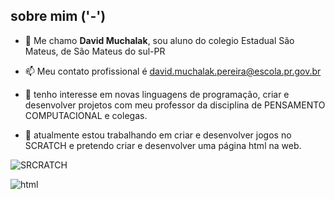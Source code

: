 ## sobre mim ('-') ##

- 👋 Me chamo **David Muchalak**, sou aluno do colegio Estadual São Mateus, de São Mateus do sul-PR

- 📫 Meu contato profissional é david.muchalak.pereira@escola.pr.gov.br

- 👀 tenho interesse em novas linguagens de programação, criar e desenvolver projetos com meu
professor da disciplina de PENSAMENTO COMPUTACIONAL e colegas.

- 🌱 atualmente estou trabalhando em criar e desenvolver jogos no SCRATCH e pretendo criar e
desenvolver uma página html na web.

![SRCRATCH](https://img.shields.io/badge/Scratch-4D97FF?style=for-the-badge&logo=Scratch&logoColor=white)

![html](https://img.shields.io/badge/HTML5-E34F26?style=for-the-badge&logo=html5&logoColor=white)
